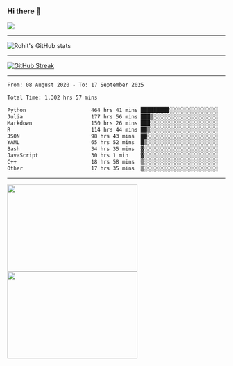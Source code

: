 ### Hi there 👋

 ![](https://komarev.com/ghpvc/?username=RohitRathore1&color=blueviolet)

<hr/>

![Rohit's GitHub stats](https://github-readme-stats.vercel.app/api?username=RohitRathore1&show_icons=true&theme=transparent)

<hr/>

[![GitHub Streak](http://github-readme-streak-stats.herokuapp.com?user=RohitRathore1&theme=dark&mode=weekly)](https://git.io/streak-stats)

<hr/>

<!--START_SECTION:waka-->

```txt
From: 08 August 2020 - To: 17 September 2025

Total Time: 1,302 hrs 57 mins

Python                     464 hrs 41 mins █████████░░░░░░░░░░░░░░░░   35.66 %
Julia                      177 hrs 56 mins ███▒░░░░░░░░░░░░░░░░░░░░░   13.66 %
Markdown                   150 hrs 26 mins ███░░░░░░░░░░░░░░░░░░░░░░   11.55 %
R                          114 hrs 44 mins ██▒░░░░░░░░░░░░░░░░░░░░░░   08.81 %
JSON                       98 hrs 43 mins  ██░░░░░░░░░░░░░░░░░░░░░░░   07.58 %
YAML                       65 hrs 52 mins  █▒░░░░░░░░░░░░░░░░░░░░░░░   05.06 %
Bash                       34 hrs 35 mins  ▓░░░░░░░░░░░░░░░░░░░░░░░░   02.66 %
JavaScript                 30 hrs 1 min    ▓░░░░░░░░░░░░░░░░░░░░░░░░   02.30 %
C++                        18 hrs 58 mins  ▒░░░░░░░░░░░░░░░░░░░░░░░░   01.46 %
Other                      17 hrs 35 mins  ▒░░░░░░░░░░░░░░░░░░░░░░░░   01.35 %
```

<!--END_SECTION:waka-->

<hr/>

<p>
  <img src="https://wakatime.com/share/@TeAmp0is0N/3935ee43-08a3-493e-8b95-60c1f9204b15.svg" width="300" height="200">
  <img src="https://wakatime.com/share/@TeAmp0is0N/8717aacc-7340-44e0-abb1-987dc9823fcd.svg" width="300" height="200">
</p>




